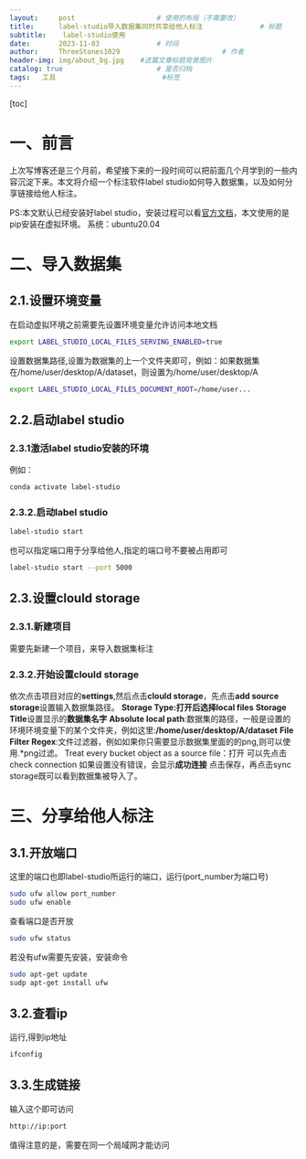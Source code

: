 ```yaml
---
layout:     post   				    # 使用的布局（不需要改）
title:      label-studio导入数据集同时共享给他人标注 				# 标题 
subtitle:    label-studio使用
date:       2023-11-03 				# 时间
author:     ThreeStones1029 						# 作者
header-img: img/about_bg.jpg 	#这篇文章标题背景图片
catalog: true 						# 是否归档
tags:	工具							#标签
---
```


[toc] 

# 一、前言

上次写博客还是三个月前，希望接下来的一段时间可以把前面几个月学到的一些内容沉淀下来。本文将介绍一个标注软件label studio如何导入数据集，以及如何分享链接给他人标注。

PS:本文默认已经安装好label studio，安装过程可以看[官方文档](https://labelstud.io/guide)，本文使用的是pip安装在虚拟环境。
系统：ubuntu20.04

# 二、导入数据集
## 2.1.设置环境变量
在启动虚拟环境之前需要先设置环境变量允许访问本地文档
~~~bash
export LABEL_STUDIO_LOCAL_FILES_SERVING_ENABLED=true
~~~
设置数据集路径,设置为数据集的上一个文件夹即可，例如：如果数据集在/home/user/desktop/A/dataset，则设置为/home/user/desktop/A
~~~bash
export LABEL_STUDIO_LOCAL_FILES_DOCUMENT_ROOT=/home/user...
~~~
## 2.2.启动label studio
### 2.3.1激活label studio安装的环境
例如：
~~~bash
conda activate label-studio
~~~
### 2.3.2.启动label studio
~~~bash
label-studio start 
~~~
也可以指定端口用于分享给他人,指定的端口号不要被占用即可
~~~bash
label-studio start --port 5000
~~~
## 2.3.设置clould storage
### 2.3.1.新建项目
需要先新建一个项目，来导入数据集标注
### 2.3.2.开始设置clould storage
依次点击项目对应的**settings**,然后点击**clould storage**，先点击**add source storage**设置输入数据集路径。
**Storage Type:**打开后选择**local files**
**Storage Title**设置显示的**数据集名字**
**Absolute local path**:数据集的路径，一般是设置的环境环境变量下的某个文件夹，例如这里:**/home/user/desktop/A/dataset**
**File Filter Regex**:文件过滤器，例如如果你只需要显示数据集里面的的png,则可以使用.*png过滤。
Treat every bucket object as a source file：打开
可以先点击check connection 如果设置没有错误，会显示**成功连接**
点击保存，再点击sync storage既可以看到数据集被导入了。

# 三、分享给他人标注
## 3.1.开放端口
这里的端口也即label-studio所运行的端口，运行(port_number为端口号)
~~~bash
sudo ufw allow port_number
sudo ufw enable
~~~
查看端口是否开放
~~~bash
sudo ufw status
~~~
若没有ufw需要先安装，安装命令
~~~bash
sudo apt-get update
sudp apt-get install ufw
~~~
## 3.2.查看ip
运行,得到ip地址
~~~bash
ifconfig
~~~
## 3.3.生成链接
输入这个即可访问
~~~bash
http://ip:port
~~~
值得注意的是，需要在同一个局域网才能访问